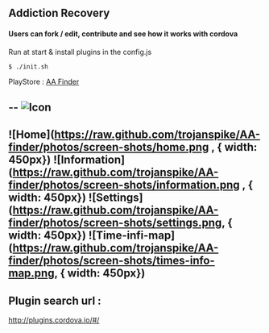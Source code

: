## Addiction Recovery
#### Users can fork / edit, contribute and see how it works with cordova

Run at start & install plugins in the config.js
```bash
$ ./init.sh
```

PlayStore : [AA Finder](https://play.google.com/store/apps/details?id=uk.co.sites_ignite.AddictionRecovery)

--
![Icon](https://raw.github.com/trojanspike/AA-finder/photos/AAicon.png)
---
![Home](https://raw.github.com/trojanspike/AA-finder/photos/screen-shots/home.png , { width: 450px})
![Information](https://raw.github.com/trojanspike/AA-finder/photos/screen-shots/information.png , { width: 450px})
![Settings](https://raw.github.com/trojanspike/AA-finder/photos/screen-shots/settings.png, { width: 450px})
![Time-infi-map](https://raw.github.com/trojanspike/AA-finder/photos/screen-shots/times-info-map.png, { width: 450px})
---

Plugin search url :
--------------------
http://plugins.cordova.io/#/
